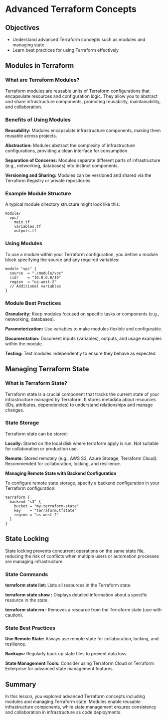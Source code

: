 # Advanced Terraform Concepts

## Objectives
- Understand advanced Terraform concepts such as modules and managing state
- Learn best practices for using Terraform effectively

## Modules in Terraform

### What are Terraform Modules?
Terraform modules are reusable units of Terraform configurations that encapsulate resources and configuration logic. They allow you to abstract and share infrastructure components, promoting reusability, maintainability, and collaboration.

### Benefits of Using Modules
**Reusability:** Modules encapsulate infrastructure components, making them reusable across projects.

**Abstraction:** Modules abstract the complexity of infrastructure configurations, providing a clean interface for consumption.

**Separation of Concerns:** Modules separate different parts of infrastructure (e.g., networking, databases) into distinct components.

**Versioning and Sharing:** Modules can be versioned and shared via the Terraform Registry or private repositories.

### Example Module Structure
A typical module directory structure might look like this:

```arduino
module/
  vpc/
    main.tf
    variables.tf
    outputs.tf
```

### Using Modules
To use a module within your Terraform configuration, you define a module block specifying the source and any required variables:

```hcl
module "vpc" {
  source  = "./module/vpc"
  cidr    = "10.0.0.0/16"
  region  = "us-west-2"
  // Additional variables
}
```

### Module Best Practices
**Granularity:** Keep modules focused on specific tasks or components (e.g., networking, databases).

**Parameterization:** Use variables to make modules flexible and configurable.

**Documentation:** Document inputs (variables), outputs, and usage examples within the module.

**Testing:** Test modules independently to ensure they behave as expected.

## Managing Terraform State

### What is Terraform State?
Terraform state is a crucial component that tracks the current state of your infrastructure managed by Terraform. It stores metadata about resources (IDs, attributes, dependencies) to understand relationships and manage changes.

### State Storage
Terraform state can be stored:

**Locally:** Stored on the local disk where terraform apply is run. Not suitable for collaboration or production use.

**Remote:** Stored remotely (e.g., AWS S3, Azure Storage, Terraform Cloud). Recommended for collaboration, locking, and resilience.

**Managing Remote State with Backend Configuration**

To configure remote state storage, specify a backend configuration in your Terraform configuration:

```hcl
terraform {
  backend "s3" {
    bucket = "my-terraform-state"
    key    = "terraform.tfstate"
    region = "us-west-2"
  }
}
```

## State Locking
State locking prevents concurrent operations on the same state file, reducing the risk of conflicts when multiple users or automation processes are managing infrastructure.

###  State Commands
**terraform state list:** Lists all resources in the Terraform state.

**terraform state show <resource>:** Displays detailed information about a specific resource in the state.

**terraform state rm <resource>:** Removes a resource from the Terraform state (use with caution).

### State Best Practices
**Use Remote State:** Always use remote state for collaboration, locking, and resilience.

**Backups:** Regularly back up state files to prevent data loss.

**State Management Tools:** Consider using Terraform Cloud or Terraform Enterprise for advanced state management features.

## Summary
In this lesson, you explored advanced Terraform concepts including modules and managing Terraform state. Modules enable reusable infrastructure components, while state management ensures consistency and collaboration in infrastructure as code deployments.
